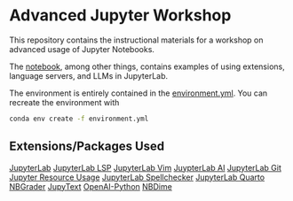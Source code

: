 # Advanced Jupyter Workshop
This repository contains the instructional materials for a workshop on advanced usage of Jupyter Notebooks.

The [notebook](./advanced-jupyter.ipynb), among other things, contains examples of using extensions, language servers, and LLMs in JupyterLab.

The environment is entirely contained in the [environment.yml](./environment.yml). You can recreate the environment with

``` sh
conda env create -f environment.yml
```


## Extensions/Packages Used


[JupyterLab](https://github.com/jupyterlab/jupyterlab)
[JupyterLab LSP](https://github.com/jupyter-lsp/jupyterlab-lsp)
[JupyterLab Vim](https://github.com/jupyterlab-contrib/jupyterlab-vim)
[JuypterLab AI](https://github.com/jupyterlab/jupyter-ai)
[JupyterLab Git](https://github.com/jupyterlab/jupyterlab-git)
[Jupyter Resource Usage](https://github.com/jupyter-server/jupyter-resource-usage)
[JupyterLab Spellchecker](https://github.com/jupyterlab-contrib/spellchecker)
[JupyterLab Quarto](https://github.com/quarto-dev/jupyterlab-quarto)
[NBGrader](https://github.com/jupyter/nbgrader)
[JupyText](https://github.com/mwouts/jupytext)
[OpenAI-Python](https://github.com/openai/openai-python)
[NBDime](https://github.com/jupyter/nbdime)
